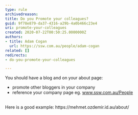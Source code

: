 ```yaml
---
type: rule
archivedreason: 
title: Do you Promote your colleagues?
guid: 9f78e879-da37-4316-a29b-4a0b466c23e4
uri: promote-your-colleagues
created: 2020-07-22T00:50:25.0000000Z
authors:
- title: Adam Cogan
  url: https://ssw.com.au/people/adam-cogan
related: []
redirects:
- do-you-promote-your-colleagues

---
```



You should have a blog and on your about page&#58;<br><ul><li>promote other bloggers in your company</li><li>reference your company page eg. www.ssw.com.au/People<br></li></ul><br>Here is a good example&#58;&#160;https&#58;//mehmet.ozdemir.id.au/about/&#160;<br>​<br>
<br><excerpt class='endintro'></excerpt><br>



